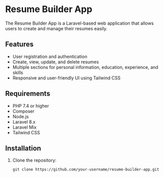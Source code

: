 # Resume Builder App

The Resume Builder App is a Laravel-based web application that allows users to create and manage their resumes easily.

## Features

- User registration and authentication
- Create, view, update, and delete resumes
- Multiple sections for personal information, education, experience, and skills
- Responsive and user-friendly UI using Tailwind CSS

## Requirements

- PHP 7.4 or higher
- Composer
- Node.js
- Laravel 8.x
- Laravel Mix
- Tailwind CSS

## Installation

1. Clone the repository:

   ```shell
   git clone https://github.com/your-username/resume-builder-app.git
